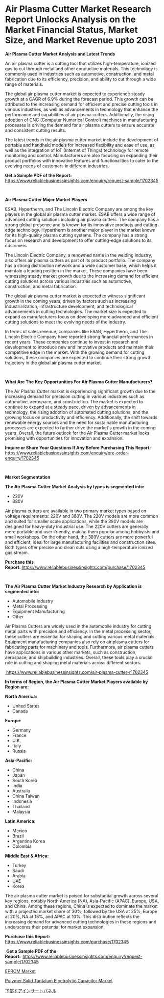 <p><h1>Air Plasma Cutter Market Research Report Unlocks Analysis on the Market Financial Status, Market Size, and Market Revenue upto 2031</h1></p><p><strong>Air Plasma Cutter Market Analysis and Latest Trends</strong></p>
<p><p>An air plasma cutter is a cutting tool that utilizes high-temperature, ionized gas to cut through metal and other conductive materials. This technology is commonly used in industries such as automotive, construction, and metal fabrication due to its efficiency, precision, and ability to cut through a wide range of materials.</p><p>The global air plasma cutter market is expected to experience steady growth at a CAGR of 6.9% during the forecast period. This growth can be attributed to the increasing demand for efficient and precise cutting tools in various industries, as well as advancements in technology that enhance the performance and capabilities of air plasma cutters. Additionally, the rising adoption of CNC (Computer Numerical Control) machines in manufacturing processes is driving the demand for air plasma cutters to ensure accurate and consistent cutting results.</p><p>The latest trends in the air plasma cutter market include the development of portable and handheld models for increased flexibility and ease of use, as well as the integration of IoT (Internet of Things) technology for remote monitoring and control. Manufacturers are also focusing on expanding their product portfolios with innovative features and functionalities to cater to the evolving needs of customers in different industries.</p></p>
<p><strong>Get a Sample PDF of the Report:&nbsp;</strong> <a href="https://www.reliablebusinessinsights.com/enquiry/request-sample/1702345">https://www.reliablebusinessinsights.com/enquiry/request-sample/1702345</a></p>
<p>&nbsp;</p>
<p><strong>Air Plasma Cutter Major Market Players</strong></p>
<p><p>ESAB, Hypertherm, and The Lincoln Electric Company are among the key players in the global air plasma cutter market. ESAB offers a wide range of advanced cutting solutions including air plasma cutters. The company has a strong global presence and is known for its innovative products and cutting-edge technology. Hypertherm is another major player in the market known for its high-quality plasma cutting systems. The company has a strong focus on research and development to offer cutting-edge solutions to its customers.</p><p>The Lincoln Electric Company, a renowned name in the welding industry, also offers air plasma cutters as part of its product portfolio. The company has a strong distribution network and a wide customer base, which helps it maintain a leading position in the market. These companies have been witnessing steady market growth due to the increasing demand for efficient cutting solutions across various industries such as automotive, construction, and metal fabrication.</p><p>The global air plasma cutter market is expected to witness significant growth in the coming years, driven by factors such as increasing industrialization, infrastructure development, and technological advancements in cutting technologies. The market size is expected to expand as manufacturers focus on developing more advanced and efficient cutting solutions to meet the evolving needs of the industry.</p><p>In terms of sales revenue, companies like ESAB, Hypertherm, and The Lincoln Electric Company have reported strong financial performances in recent years. These companies continue to invest in research and development to introduce new and innovative products and maintain their competitive edge in the market. With the growing demand for cutting solutions, these companies are expected to continue their strong growth trajectory in the global air plasma cutter market.</p></p>
<p>&nbsp;</p>
<p><strong>What Are The Key Opportunities For Air Plasma Cutter Manufacturers?</strong></p>
<p><p>The Air Plasma Cutter market is experiencing significant growth due to the increasing demand for precision cutting in various industries such as automotive, aerospace, and construction. The market is expected to continue to expand at a steady pace, driven by advancements in technology, the rising adoption of automated cutting solutions, and the growing focus on productivity and efficiency. Additionally, the shift towards renewable energy sources and the need for sustainable manufacturing processes are expected to further drive the market's growth in the coming years. Overall, the future outlook for the Air Plasma Cutter market looks promising with opportunities for innovation and expansion.</p></p>
<p><strong>Inquire or Share Your Questions If Any Before Purchasing This Report:</strong> <a href="https://www.reliablebusinessinsights.com/enquiry/pre-order-enquiry/1702345">https://www.reliablebusinessinsights.com/enquiry/pre-order-enquiry/1702345</a></p>
<p>&nbsp;</p>
<p><strong>Market Segmentation</strong></p>
<p><strong>The Air Plasma Cutter Market Analysis by types is segmented into:</strong></p>
<p><ul><li>220V</li><li>380V</li></ul></p>
<p><p>Air plasma cutters are available in two primary market types based on voltage requirements: 220V and 380V. The 220V models are more common and suited for smaller scale applications, while the 380V models are designed for heavy-duty industrial use. The 220V cutters are generally more portable and user-friendly, making them popular among hobbyists and small workshops. On the other hand, the 380V cutters are more powerful and efficient, ideal for large manufacturing facilities and construction sites. Both types offer precise and clean cuts using a high-temperature ionized gas stream.</p></p>
<p><strong>Purchase this Report:&nbsp;</strong><a href="https://www.reliablebusinessinsights.com/purchase/1702345">https://www.reliablebusinessinsights.com/purchase/1702345</a></p>
<p>&nbsp;</p>
<p><strong>The Air Plasma Cutter Market Industry Research by Application is segmented into:</strong></p>
<p><ul><li>Automobile Industry</li><li>Metal Processing</li><li>Equipment Manufacturing</li><li>Other</li></ul></p>
<p><p>Air Plasma Cutters are widely used in the automobile industry for cutting metal parts with precision and efficiency. In the metal processing sector, these cutters are essential for shaping and cutting various metal materials. Equipment manufacturing companies also rely on air plasma cutters for fabricating parts for machinery and tools. Furthermore, air plasma cutters have applications in various other markets, such as construction, aerospace, and shipbuilding industries. Overall, these tools play a crucial role in cutting and shaping metal materials across different sectors.</p></p>
<p><a href="https://www.reliablebusinessinsights.com/air-plasma-cutter-r1702345">&nbsp;https://www.reliablebusinessinsights.com/air-plasma-cutter-r1702345</a></p>
<p><strong>In terms of Region, the Air Plasma Cutter Market Players available by Region are:</strong></p>
<p>
    <p> <strong> North America: </strong>
        <ul>
            <li>United States</li>
            <li>Canada</li>
        </ul>
        </p> 
    <p> <strong> Europe: </strong>
        <ul>
            <li>Germany</li>
            <li>France</li>
            <li>U.K.</li>
            <li>Italy</li>
            <li>Russia</li>
        </ul>
        </p> 
    <p> <strong> Asia-Pacific: </strong>
        <ul>
            <li>China</li>
            <li>Japan</li>
            <li>South Korea</li>
            <li>India</li>
            <li>Australia</li>
            <li>China Taiwan</li>
            <li>Indonesia</li>
            <li>Thailand</li>
            <li>Malaysia</li>
        </ul>
        </p> 
    <p> <strong> Latin America: </strong>
        <ul>
            <li>Mexico</li>
            <li>Brazil</li>
            <li>Argentina Korea</li>
            <li>Colombia</li>
        </ul>
        </p> 
    <p> <strong> Middle East & Africa: </strong>
        <ul>
            <li>Turkey</li>
            <li>Saudi</li>
            <li>Arabia</li>
            <li>UAE</li>
            <li>Korea</li>
        </ul>
    </p>
    </p>
<p><p>The air plasma cutter market is poised for substantial growth across several key regions, notably North America (NA), Asia-Pacific (APAC), Europe, USA, and China. Among these regions, China is expected to dominate the market with a projected market share of 30%, followed by the USA at 25%, Europe at 20%, NA at 15%, and APAC at 10%. This distribution reflects the increasing demand for advanced cutting technologies in these regions and underscores their potential for market expansion.</p></p>
<p><strong>Purchase this Report: </strong><a href="https://www.reliablebusinessinsights.com/purchase/1702345">https://www.reliablebusinessinsights.com/purchase/1702345</a></p>
<p>&nbsp;<strong>Get a Sample PDF of the Report:&nbsp;&nbsp;</strong><a href="https://www.reliablebusinessinsights.com/enquiry/request-sample/1702345">https://www.reliablebusinessinsights.com/enquiry/request-sample/1702345</a></p>
<p><strong></strong></p>
<p><p><a href="https://www.linkedin.com/pulse/eprom-market-size-growing-cagr-490-report-covers-analysis-type-me1rf">EPROM Market</a></p><p><a href="https://www.linkedin.com/pulse/insights-polymer-solid-tantalum-electrolytic-capacitor-0jscf">Polymer Solid Tantalum Electrolytic Capacitor Market</a></p><p><a href="https://github.com/TysonKub/Market-Research-Report-List-1/blob/main/6105642157787.md">下部ドアインサートパネル</a></p></p>